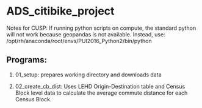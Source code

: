 # ADS_citibike_project


Notes for CUSP: If running python scripts on compute, the standard python will not work because geopandas is not available.
Instead, use: /opt/rh/anaconda/root/envs/PUI2016_Python2/bin/python


## Programs:

1) 01\_setup: prepares working directory and downloads data

2) 02\_create\_cb\_dist: Uses LEHD Origin-Destination table and Census Block level data to calculate the average commute distance for each Census Block. 


